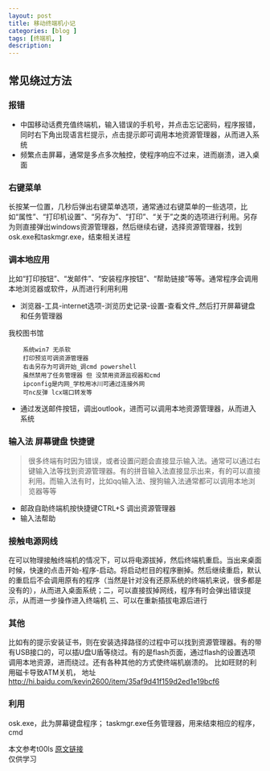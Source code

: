 ```yaml
---
layout: post
title: 移动终端机小记
categories: [blog ]
tags: [终端机, ]
description: 
---
```

## 常见绕过方法
### 报错
* 中国移动话费充值终端机，输入错误的手机号，并点击忘记密码，程序报错，同时右下角出现语言栏提示，点击提示即可调用本地资源管理器，从而进入系统
* 频繁点击屏幕，通常是多点多次触控，使程序响应不过来，进而崩溃，进入桌面
### 右键菜单
长按某一位置，几秒后弹出右键菜单选项，通常通过右键菜单的一些选项，比如“属性”、“打印机设置”、“另存为”、“打印”、“关于”之类的选项进行利用。另存为则直接弹出windows资源管理器，然后继续右键，选择资源管理器，找到osk.exe和taskmgr.exe，结束相关进程
### 调本地应用
比如“打印按钮”、“发邮件”、“安装程序按钮”、“帮助链接”等等。通常程序会调用本地浏览器或软件，从而进行利用利用  

* 浏览器-工具-internet选项-浏览历史记录-设置-查看文件_然后打开屏幕键盘和任务管理器  

我校图书馆  
		
		系统win7 无杀软
		打印预览可调资源管理器  
    	右击另存为可调开始_调cmd powershell  
		虽然禁用了任务管理器 但 没禁用资源监视器和cmd
		ipconfig是内网_学校用冰川可通过连接外网
		可nc反弹 lcx端口转发等
   
* 通过发送邮件按钮，调出outlook，进而可以调用本地资源管理器，从而进入系统
### 输入法 屏幕键盘 快捷键
> 很多终端有时因为错误，或者设置问题会直接显示输入法。通常可以通过右键输入法等找到资源管理器。有的拼音输入法直接显示出来，有的可以直接利用。而输入法有时，比如qq输入法、搜狗输入法通常都可以调用本地浏览器等等 

* 邮政自助终端机按快捷键CTRL+S 调出资源管理器
* 输入法帮助
### 接触电源网线
在可以物理接触终端机的情况下，可以将电源拔掉，然后终端机重启。当出来桌面时候，快速的点击开始-程序-启动。将启动栏目的程序删掉。然后继续重启，默认的重启后不会调用原有的程序（当然是针对没有还原系统的终端机来说，很多都是没有的），从而进入桌面系统；二，可以直接拔掉网线，程序有时会弹出错误提示，从而进一步操作进入终端机 三、可以在重新插拔电源后进行
### 其他
比如有的提示安装证书，则在安装选择路径的过程中可以找到资源管理器。有的带有USB接口的，可以插U盘U盾等绕过。有的是flash页面，通过flash的设置选项调用本地资源，进而绕过。还有各种其他的方式使终端机崩溃的。 比如旺财的利用磁卡导致ATM关机， 地址 http://hi.baidu.com/kevin2600/item/35af9d41f159d2ed1e19bcf6
### 利用
osk.exe，此为屏幕键盘程序； taskmgr.exe任务管理器，用来结束相应的程序，cmd

本文参考t00ls
[原文链接](!http://mp.weixin.qq.com/s/hKuhz6SZ7tXEHUqla1PsIQ)  
仅供学习